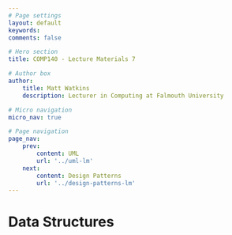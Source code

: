 ```yaml
---
# Page settings
layout: default
keywords:
comments: false

# Hero section
title: COMP140 - Lecture Materials 7

# Author box
author:
    title: Matt Watkins
    description: Lecturer in Computing at Falmouth University

# Micro navigation
micro_nav: true

# Page navigation
page_nav:
    prev:
        content: UML
        url: '../uml-lm'
    next:
        content: Design Patterns
        url: '../design-patterns-lm'
---
```


# Data Structures
<!--stackedit_data:
eyJoaXN0b3J5IjpbLTMxNTc3MDMwMCwxNzQ3MTUyMTM0LDU4OT
AzNzI5OF19
-->